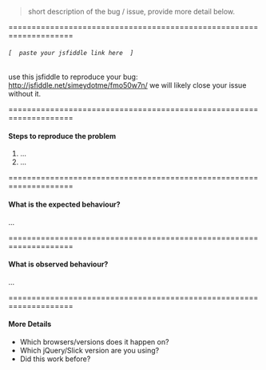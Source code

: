 > short description of the bug / issue, provide more detail below.

====================================================================

###### `[  paste your jsfiddle link here  ]`

use this jsfiddle to reproduce your bug:
http://jsfiddle.net/simeydotme/fmo50w7n/
we will likely close your issue without it.

====================================================================

#### Steps to reproduce the problem

1. ...
2. ...

====================================================================

#### What is the expected behaviour?

...

====================================================================

#### What is observed behaviour?

...

====================================================================

#### More Details

-   Which browsers/versions does it happen on?
-   Which jQuery/Slick version are you using?
-   Did this work before?
